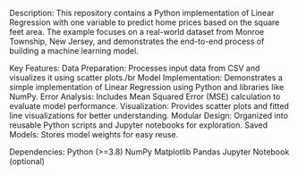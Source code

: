 Description:
This repository contains a Python implementation of Linear Regression with one variable to predict home prices based on the square feet area. 
The example focuses on a real-world dataset from Monroe Township, New Jersey, and demonstrates the end-to-end process of building a machine learning model.

Key Features:
Data Preparation: Processes input data from CSV and visualizes it using scatter plots./br
Model Implementation: Demonstrates a simple implementation of Linear Regression using Python and libraries like NumPy.
Error Analysis: Includes Mean Squared Error (MSE) calculation to evaluate model performance.
Visualization: Provides scatter plots and fitted line visualizations for better understanding.
Modular Design: Organized into reusable Python scripts and Jupyter notebooks for exploration.
Saved Models: Stores model weights for easy reuse.

Dependencies:
Python (>=3.8)
NumPy
Matplotlib
Pandas
Jupyter Notebook (optional)
